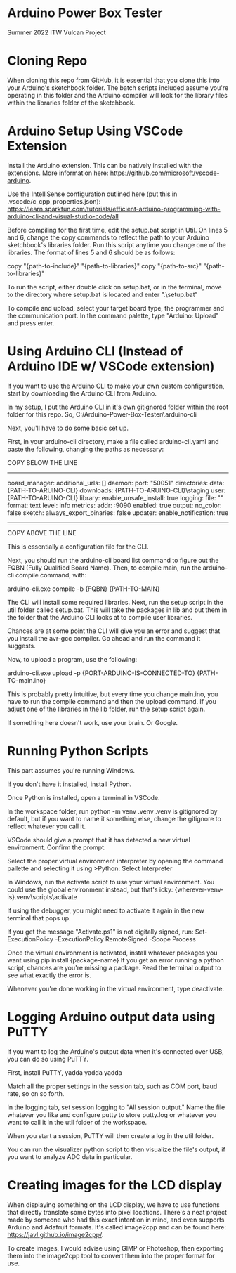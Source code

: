 # Arduino Power Box Tester
Summer 2022 ITW Vulcan Project

# Cloning Repo
When cloning this repo from GitHub, it is essential that you clone this into your Arduino's sketchbook folder. The batch scripts included assume you're operating in this folder and the Arduino compiler will look for the library files within the libraries folder of the sketchbook.

# Arduino Setup Using VSCode Extension
Install the Arduino extension. This can be natively installed with the extensions. More information here: https://github.com/microsoft/vscode-arduino.

Use the IntelliSense configuration outlined here (put this in .vscode/c_cpp_properties.json): https://learn.sparkfun.com/tutorials/efficient-arduino-programming-with-arduino-cli-and-visual-studio-code/all

Before compiling for the first time, edit the setup.bat script in Util. On lines 5 and 6, change the copy commands to reflect the path to your Arduino sketchbook's libraries folder. Run this script anytime you change one of the libraries.
The format of lines 5 and 6 should be as follows:

copy "{path-to-include}" "{path-to-libraries}"
copy "{path-to-src}" "{path-to-libraries}"

To run the script, either double click on setup.bat, or in the terminal, move to the directory where setup.bat is located and enter ".\setup.bat"

To compile and upload, select your target board type, the programmer and the communication port. In the command palette, type "Arduino: Upload" and press enter.

# Using Arduino CLI (Instead of Arduino IDE w/ VSCode extension)
If you want to use the Arduino CLI to make your own custom configuration, start by downloading the Arduino CLI from Arduino.

In my setup, I put the Arduino CLI in it's own gitignored folder within the root folder for this repo. So, C:/Arduino-Power-Box-Tester/.arduino-cli

Next, you'll have to do some basic set up.

First, in your arduino-cli directory, make a file called arduino-cli.yaml and paste the following, changing the paths as necessary:

COPY BELOW THE LINE
***************
board_manager:
  additional_urls: []
daemon:
  port: "50051"
directories:
  data: {PATH-TO-ARUINO-CLI}
  downloads: {PATH-TO-ARUINO-CLI}\staging
  user: {PATH-TO-ARUINO-CLI}
library:
  enable_unsafe_install: true
logging:
  file: ""
  format: text
  level: info
metrics:
  addr: :9090
  enabled: true
output:
  no_color: false
sketch:
  always_export_binaries: false
updater:
  enable_notification: true
***************
COPY ABOVE THE LINE

This is essentially a configuration file for the CLI.

Next, you should run the arduino-cli board list command to figure out the FQBN (Fully Qualified Board Name). Then, to compile main, run the arduino-cli compile command, with:

arduino-cli.exe compile -b {FQBN} {PATH-TO-MAIN}

The CLI will install some required libraries. Next, run the setup script in the util folder called setup.bat. This will take the packages in lib and put them in the folder that the Arduino CLI looks at to compile user libraries.

Chances are at some point the CLI will give you an error and suggest that you install the avr-gcc compiler. Go ahead and run the command it suggests.

Now, to upload a program, use the following:

arduino-cli.exe upload -p {PORT-ARDUINO-IS-CONNECTED-TO} {PATH-TO-main.ino}

This is probably pretty intuitive, but every time you change main.ino, you have to run the compile command and then the upload command. If you adjust one of the libraries in the lib folder, run the setup script again.

If something here doesn't work, use your brain. Or Google.

# Running Python Scripts
This part assumes you're running Windows.

If you don't have it installed, install Python.

Once Python is installed, open a terminal in VSCode. 

In the workspace folder, run python -m venv .venv
.venv is gitignored by default, but if you want to name it something else, change the gitignore to reflect whatever you call it.

VSCode should give a prompt that it has detected a new virtual environment. Confirm the prompt.

Select the proper virtual environment interpreter by opening the command pallette and selecting it using >Python: Select Interpreter

In Windows, run the activate script to use your virtual environment. You could use the
global environment instead, but that's icky:
{wherever-venv-is}\.venv\scripts\activate

If using the debugger, you might need to activate it again in the new terminal that pops up.

If you get the message "Activate.ps1" is not digitally signed, run:
Set-ExecutionPolicy -ExecutionPolicy RemoteSigned -Scope Process

Once the virtual environment is activated, install whatever packages you want using
pip install {package-name}
If you get an error running a python script, chances are you're missing a package. Read the terminal output to see what exactly the error is.

Whenever you're done working in the virtual environment, type deactivate.

# Logging Arduino output data using PuTTY
If you want to log the Arduino's output data when it's connected over USB, you can do so using PuTTY.

First, install PuTTY, yadda yadda yadda

Match all the proper settings in the session tab, such as COM port, baud rate, so on so forth.

In the logging tab, set session logging to "All session output." Name the file whatever you like and configure putty to store putty.log or whatever you want to call it in the util folder of the workspace.

When you start a session, PuTTY will then create a log in the util folder.

You can run the visualizer python script to then visualize the file's output, if you want to analyze ADC data in particular.

# Creating images for the LCD display
When displaying something on the LCD display, we have to use functions that directly translate some bytes into pixel locations. There's a neat project made by someone who had this exact intention in mind, and even supports Arduino and Adafruit formats. It's called image2cpp and can be found here: https://javl.github.io/image2cpp/.

To create images, I would advise using GIMP or Photoshop, then exporting them into the image2cpp tool to convert them into the proper format for use.